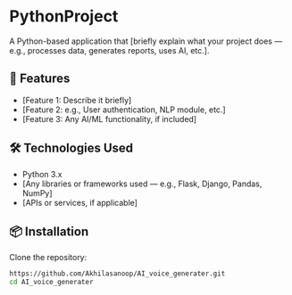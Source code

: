 # PythonProject

A Python-based application that [briefly explain what your project does — e.g., processes data, generates reports, uses AI, etc.].

## 🚀 Features

- [Feature 1: Describe it briefly]
- [Feature 2: e.g., User authentication, NLP module, etc.]
- [Feature 3: Any AI/ML functionality, if included]

## 🛠️ Technologies Used

- Python 3.x
- [Any libraries or frameworks used — e.g., Flask, Django, Pandas, NumPy]
- [APIs or services, if applicable]

## 📦 Installation

Clone the repository:

```bash
https://github.com/Akhilasanoop/AI_voice_generater.git
cd AI_voice_generater
